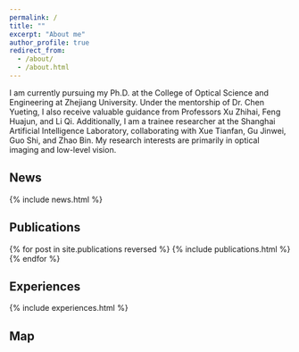 ```yaml
---
permalink: /
title: ""
excerpt: "About me"
author_profile: true
redirect_from: 
  - /about/
  - /about.html
---
```

I am currently pursuing my Ph.D. at the College of Optical Science and Engineering at Zhejiang University. Under the mentorship of Dr. Chen Yueting, I also receive valuable guidance from Professors Xu Zhihai, Feng Huajun, and Li Qi. Additionally, I am a trainee researcher at the Shanghai Artificial Intelligence Laboratory, collaborating with Xue Tianfan, Gu Jinwei, Guo Shi, and Zhao Bin. My research interests are primarily in optical imaging and low-level vision.


## News
<style style="text/css"> .news{font-size:0.75em;} </style>
{% include news.html %}


## Publications
<style style="text/css"> .hoverTable{ width:85%; border-collapse:collapse; border: 0px; } .hoverTable td{ padding:7px; border:#4e95f4 0px solid; } /* Define the default color for all the table rows */ .hoverTable tr{ background: #ffffff; } /* Define the hover highlight color for the table row */ .hoverTable tr:hover { background-color: #f7f7f7; } </style> {% for post in site.publications reversed %} {% include publications.html %} {% endfor %}


## Experiences
<style style="text/css"> .news{font-size:0.75em;} </style>
{% include experiences.html %}


## Map
<html>
  <body align="left">
<!--   <script type='text/javascript' id='clustrmaps' src='//cdn.clustrmaps.com/map_v2.js?cl=2d78ad&w=400&t=tt&d=AzKZGryLz3amj3g5IaqEy4_eXki3g-RXrlssFZtJFpk&co=ffffff&cmo=3acc3a&cmn=ff5353&ct=808080'></script> -->
  <script type="text/javascript" id="clustrmaps" src="//clustrmaps.com/map_v2.js?d=xpVbL44eoe75JcgH_sR2JTn7R5yhjDwmG9mUxpyhOw0&cl=ffffff&w=400"></script>
  </body>
</html>
